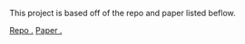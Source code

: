 This project is based off of the repo and paper listed beflow.


[Repo .](https://github.com/sbarratt/rl-mapping)
[Paper .](https://arxiv.org/abs/1712.10069) 


